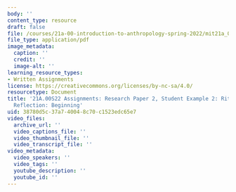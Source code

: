 ```yaml
---
body: ''
content_type: resource
draft: false
file: /courses/21a-00-introduction-to-anthropology-spring-2022/mit21a_00s22_paper2_ex2.pdf
file_type: application/pdf
image_metadata:
  caption: ''
  credit: ''
  image-alt: ''
learning_resource_types:
- Written Assignments
license: https://creativecommons.org/licenses/by-nc-sa/4.0/
resourcetype: Document
title: '21A.00S22 Assignments: Research Paper 2, Student Example 2: Ritual Design
  Reflection: Beginning'
uid: 38780d5c-37a7-4004-8c70-c1523edc65e7
video_files:
  archive_url: ''
  video_captions_file: ''
  video_thumbnail_file: ''
  video_transcript_file: ''
video_metadata:
  video_speakers: ''
  video_tags: ''
  youtube_description: ''
  youtube_id: ''
---
```

